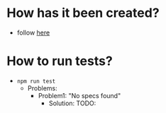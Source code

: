 
# How has it been created?
* follow [here](/pages/getting_started.md)

# How to run tests?
* `npm run test`
  * Problems:
    * Problem1: "No specs found"
      * Solution: TODO: